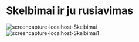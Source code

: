 # Skelbimai ir ju rusiavimas
![screencapture-localhost-Skelbimai](https://user-images.githubusercontent.com/107833251/206707565-4e739b9f-3eb9-4471-80d5-687c8aa381ed.png)
![screencapture-localhost-Skelbimai1](https://user-images.githubusercontent.com/107833251/206707835-53a8f38c-7023-493e-bfb0-8041b83216c7.png)

